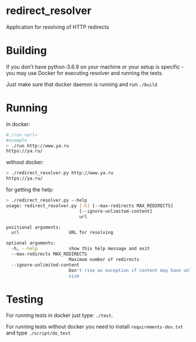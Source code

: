 # redirect_resolver
Application for resolving of HTTP redirects

# Building
If you don't have python-3.6.9 on your machine or your setup is specific - you may use Docker for executing resolver and running the tests.

Just make sure that docker daemon is running and run `./build`

# Running

In docker:
```bash
#./run <url>
#example
> ./run http://www.ya.ru
https://ya.ru/
```

without docker:
```bash
> ./redirect_resolver.py http://www.ya.ru
https://ya.ru/
```

for getting the help:
```bash
> ./redirect_resolver.py --help
usage: redirect_resolver.py [-h] [--max-redirects MAX_REDIRECTS]
                            [--ignore-unlimited-content]
                            url

positional arguments:
  url                   URL for resolving

optional arguments:
  -h, --help            show this help message and exit
  --max-redirects MAX_REDIRECTS
                        Maximum number of redirects
  --ignore-unlimited-content
                        Don't rise an exception if content may have unlimited
                        size
```

# Testing

For running tests in docker just type: `./test`.

For running tests without docker you need to install `requirements-dev.txt` and type `./script/do_test`

